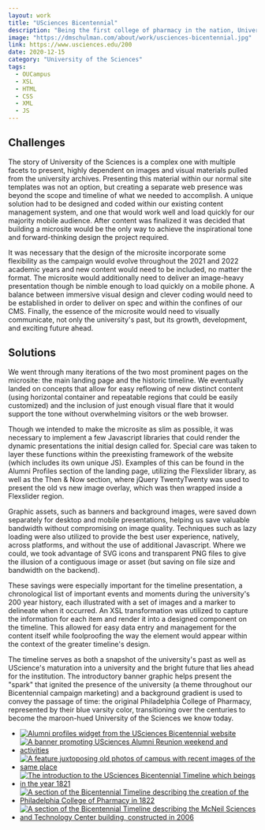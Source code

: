 ```yaml
---
layout: work
title: "USciences Bicentennial"
description: "Being the first college of pharmacy in the nation, University of the Sciences (established in 1821) has a lot to be proud of in its 200 years of educating leaders in science and healthcare. To celebrate this milestone, a series of events, lectures, fundraising campaigns, class reunions, and other festivities were planned for the 2020-2021 academic year. To help promote and communicate the Bicentennial and build excitement around the event it was determined a microsite would need to be built within our existing CMS allowing the university to promote the event and its storied past to the public."
image: "https://dmschulman.com/about/work/usciences-bicentennial.jpg"
link: https://www.usciences.edu/200
date: 2020-12-15
category: "University of the Sciences" 
tags: 
  - OUCampus
  - XSL
  - HTML
  - CSS
  - XML
  - JS
---
```


## Challenges

The story of University of the Sciences is a complex one with multiple facets to present, highly dependent on images and visual materials pulled from the university archives. Presenting this material within our normal site templates was not an option, but creating a separate web presence was beyond the scope and timeline of what we needed to accomplish. A unique solution had to be designed and coded within our existing content management system, and one that would work well and load quickly for our majority mobile audience. After content was finalized it was decided that building a microsite would be the only way to achieve the inspirational tone and forward-thinking design the project required.

It was necessary that the design of the microsite incorporate some flexibility as the campaign would evolve throughout the 2021 and 2022 academic years and new content would need to be included, no matter the format. The microsite would additionally need to deliver an image-heavy presentation though be nimble enough to load quickly on a mobile phone. A balance between immersive visual design and clever coding would need to be established in order to deliver on spec and within the confines of our CMS. Finally, the essence of the microsite would need to visually communicate, not only the university's past, but its growth, development, and exciting future ahead.

## Solutions

We went through many iterations of the two most prominent pages on the microsite: the main landing page and the historic timeline. We eventually landed on concepts that allow for easy reflowing of new distinct content (using horizontal container and repeatable regions that could be easily customized) and the inclusion of just enough visual flare that it would support the tone without overwhelming visitors or the web browser.

Though we intended to make the microsite as slim as possible, it was necessary to implement a few Javascript libraries that could render the dynamic presentations the initial design called for. Special care was taken to layer these functions within the preexisting framework of the website (which includes its own unique JS). Examples of this can be found in the Alumni Profiles section of the landing page, utilizing the Flexslider library, as well as the Then & Now section, where jQuery TwentyTwenty was used to present the old vs new image overlay, which was then wrapped inside a Flexslider region.

Graphic assets, such as banners and background images, were saved down separately for desktop and mobile presentations, helping us save valuable bandwidth without compromising on image quality. Techniques such as lazy loading were also utilized to provide the best user experience, natively, across platforms, and without the use of additional Javascript. Where we could, we took advantage of SVG icons and transparent PNG files to give the illusion of a contiguous image or asset (but saving on file size and bandwidth on the backend).

These savings were especially important for the timeline presentation, a chronological list of important events and moments during the university's 200 year history, each illustrated with a set of images and a marker to delineate when it occurred. An XSL transformation was utilized to capture the information for each item and render it into a designed component on the timeline. This allowed for easy data entry and management for the content itself while foolproofing the way the element would appear within the context of the greater timeline's design.

The timeline serves as both a snapshot of the university's past as well as UScience's maturation into a university and the bright future that lies ahead for the institution. The introductory banner graphic helps present the "spark" that ignited the presence of the university (a theme throughout our Bicentennial campaign marketing) and a background gradient is used to convey the passage of time: the original Philadelphia College of Pharmacy, represented by their blue varsity color, transitioning over the centuries to become the maroon-hued University of the Sciences we know today.

<ul class="pictures">
  <li>
    <a href="https://dmschulman.com/about/work/usciences-bicentennial-profiles.jpg" title="Alumni profiles widget" target="_blank">
      <img src="https://dmschulman.com/about/work/usciences-bicentennial-profiles.jpg" alt="Alumni profiles widget from the USciences Bicentennial website">
    </a>
  </li>
  <li>
    <a href="https://dmschulman.com/about/work/usciences-bicentennial-reunion.jpg" title="Alumni Reunion banner" target="_blank">
      <img src="https://dmschulman.com/about/work/usciences-bicentennial-reunion.jpg" alt="A banner promoting USciences Alumni Reunion weekend and activities">
    </a>
  </li>
  <li>
    <a href="https://dmschulman.com/about/work/usciences-bicentennial-then-now.jpg" title="Then and Now widget" target="_blank">
      <img src="https://dmschulman.com/about/work/usciences-bicentennial-then-now.jpg" alt="A feature juxtoposing old photos of campus with recent images of the same place">
    </a>
  </li>
  <li>
    <a href="https://dmschulman.com/about/work/usciences-bicentennial-timeline-1.jpg" title="Bicentennial Timeline beginning" target="_blank">
      <img src="https://dmschulman.com/about/work/usciences-bicentennial-timeline-1.jpg" alt="The introduction to the USciences Bicentennial Timeline which beings in the year 1821">
    </a>
  </li>
  <li>
    <a href="https://dmschulman.com/about/work/usciences-bicentennial-timeline-2.jpg" title="Bicentennial Timeline past" target="_blank">
      <img src="https://dmschulman.com/about/work/usciences-bicentennial-timeline-2.jpg" alt="A section of the Bicentennial Timeline describing the creation of the Philadelphia College of Pharmacy in 1822">
    </a>
  </li>
  <li>
    <a href="https://dmschulman.com/about/work/usciences-bicentennial-timeline-3.jpg" title="Bicentennial Timeline modern era" target="_blank">
      <img src="https://dmschulman.com/about/work/usciences-bicentennial-timeline-3.jpg" alt="A section of the Bicentennial Timeline describing the McNeil Sciences and Technology Center building, constructed in 2006">
    </a>
  </li>
</ul>
